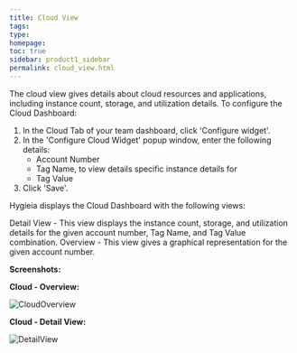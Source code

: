 ```yaml
---
title: Cloud View
tags: 
type: 
homepage: 
toc: true
sidebar: product1_sidebar
permalink: cloud_view.html
---
```


The cloud view gives details about cloud resources and applications, including instance count, storage, and utilization details. To configure the Cloud Dashboard:

1. In the Cloud Tab of your team dashboard, click 'Configure widget'.
2. In the 'Configure Cloud Widget' popup window, enter the following details:
   - Account Number 
   - Tag Name, to view details specific instance details for 
   - Tag Value
3. Click 'Save'. 
  
Hygieia displays the Cloud Dashboard with the following views:

Detail View - This view displays the instance count, storage, and utilization details for the given account number, Tag Name, and Tag Value combination.
Overview - This view gives a graphical representation for the given account number. 

**Screenshots:**

**Cloud - Overview:**

![CloudOverview](http://capitalone.github.io/Hygieia/media/images/Screenshots/Cloud-Overview.png)

**Cloud - Detail View:**

![DetailView](http://capitalone.github.io/Hygieia/media/images/Screenshots/Cloud-Detail.png)